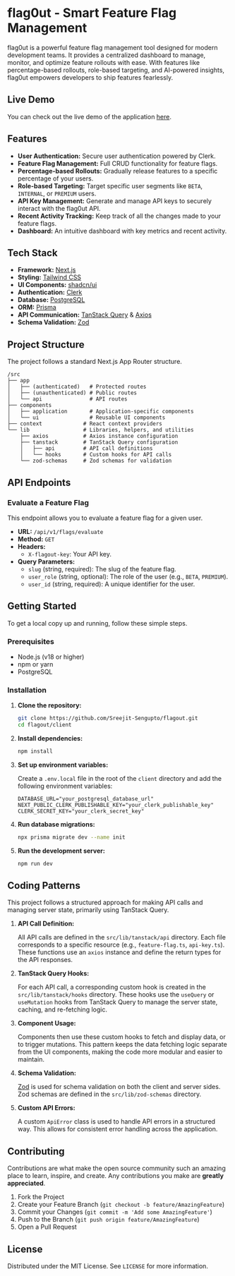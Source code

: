 # flag0ut - Smart Feature Flag Management

flag0ut is a powerful feature flag management tool designed for modern development teams. It provides a centralized dashboard to manage, monitor, and optimize feature rollouts with ease. With features like percentage-based rollouts, role-based targeting, and AI-powered insights, flag0ut empowers developers to ship features fearlessly.

## Live Demo

You can check out the live demo of the application [here](https://flag0ut.vercel.app/).

## Features

- **User Authentication:** Secure user authentication powered by Clerk.
- **Feature Flag Management:** Full CRUD functionality for feature flags.
- **Percentage-based Rollouts:** Gradually release features to a specific percentage of your users.
- **Role-based Targeting:** Target specific user segments like `BETA`, `INTERNAL`, or `PREMIUM` users.
- **API Key Management:** Generate and manage API keys to securely interact with the flag0ut API.
- **Recent Activity Tracking:** Keep track of all the changes made to your feature flags.
- **Dashboard:** An intuitive dashboard with key metrics and recent activity.

## Tech Stack

- **Framework:** [Next.js](https://nextjs.org/)
- **Styling:** [Tailwind CSS](https://tailwindcss.com/)
- **UI Components:** [shadcn/ui](https://ui.shadcn.com/)
- **Authentication:** [Clerk](https://clerk.com/)
- **Database:** [PostgreSQL](https://www.postgresql.org/)
- **ORM:** [Prisma](https://www.prisma.io/)
- **API Communication:** [TanStack Query](https://tanstack.com/query/latest) & [Axios](https://axios-http.com/)
- **Schema Validation:** [Zod](https://zod.dev/)

## Project Structure

The project follows a standard Next.js App Router structure.

```
/src
├── app
│   ├── (authenticated)   # Protected routes
│   ├── (unauthenticated) # Public routes
│   └── api               # API routes
├── components
│   ├── application       # Application-specific components
│   └── ui                # Reusable UI components
├── context             # React context providers
└── lib                 # Libraries, helpers, and utilities
    ├── axios           # Axios instance configuration
    ├── tanstack        # TanStack Query configuration
    │   ├── api         # API call definitions
    │   └── hooks       # Custom hooks for API calls
    └── zod-schemas     # Zod schemas for validation
```

## API Endpoints

### Evaluate a Feature Flag

This endpoint allows you to evaluate a feature flag for a given user.

- **URL:** `/api/v1/flags/evaluate`
- **Method:** `GET`
- **Headers:**
    - `X-flagout-key`: Your API key.
- **Query Parameters:**
    - `slug` (string, required): The slug of the feature flag.
    - `user_role` (string, optional): The role of the user (e.g., `BETA`, `PREMIUM`).
    - `user_id` (string, required): A unique identifier for the user.

## Getting Started

To get a local copy up and running, follow these simple steps.

### Prerequisites

- Node.js (v18 or higher)
- npm or yarn
- PostgreSQL

### Installation

1.  **Clone the repository:**

    ```bash
    git clone https://github.com/Sreejit-Sengupto/flagout.git
    cd flagout/client
    ```

2.  **Install dependencies:**

    ```bash
    npm install
    ```

3.  **Set up environment variables:**

    Create a `.env.local` file in the root of the `client` directory and add the following environment variables:

    ```env
    DATABASE_URL="your_postgresql_database_url"
    NEXT_PUBLIC_CLERK_PUBLISHABLE_KEY="your_clerk_publishable_key"
    CLERK_SECRET_KEY="your_clerk_secret_key"
    ```

4.  **Run database migrations:**

    ```bash
    npx prisma migrate dev --name init
    ```

5.  **Run the development server:**

    ```bash
    npm run dev
    ```

## Coding Patterns

This project follows a structured approach for making API calls and managing server state, primarily using TanStack Query.

1.  **API Call Definition:**

    All API calls are defined in the `src/lib/tanstack/api` directory. Each file corresponds to a specific resource (e.g., `feature-flag.ts`, `api-key.ts`). These functions use an `axios` instance and define the return types for the API responses.

2.  **TanStack Query Hooks:**

    For each API call, a corresponding custom hook is created in the `src/lib/tanstack/hooks` directory. These hooks use the `useQuery` or `useMutation` hooks from TanStack Query to manage the server state, caching, and re-fetching logic.

3.  **Component Usage:**

    Components then use these custom hooks to fetch and display data, or to trigger mutations. This pattern keeps the data fetching logic separate from the UI components, making the code more modular and easier to maintain.

4.  **Schema Validation:**

    [Zod](https://zod.dev/) is used for schema validation on both the client and server sides. Zod schemas are defined in the `src/lib/zod-schemas` directory.

5.  **Custom API Errors:**

    A custom `ApiError` class is used to handle API errors in a structured way. This allows for consistent error handling across the application.

## Contributing

Contributions are what make the open source community such an amazing place to learn, inspire, and create. Any contributions you make are **greatly appreciated**.

1.  Fork the Project
2.  Create your Feature Branch (`git checkout -b feature/AmazingFeature`)
3.  Commit your Changes (`git commit -m 'Add some AmazingFeature'`)
4.  Push to the Branch (`git push origin feature/AmazingFeature`)
5.  Open a Pull Request

## License

Distributed under the MIT License. See `LICENSE` for more information.
